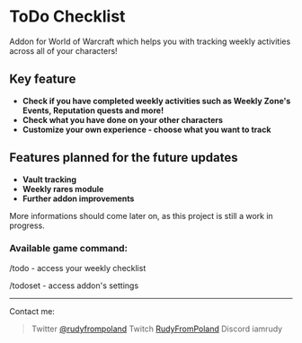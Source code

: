 # ToDo Checklist

Addon for World of Warcraft which helps you with tracking weekly activities across all of your characters! 

## Key feature

- **Check if you have completed weekly activities such as Weekly Zone's Events, Reputation quests and more!**
- **Check what you have done on your other characters**
- **Customize your own experience - choose what you want to track**

## Features planned for the future updates

- **Vault tracking**
- **Weekly rares module**
- **Further addon improvements**
  
More informations should come later on, as this project is still a work in progress. 

### Available game command: 
/todo - access your weekly checklist

/todoset - access addon's settings

---
Contact me:
> Twitter [@rudyfrompoland](https://twitter.com/amit_merchant)
> Twitch [RudyFromPoland](https://www.twitch.tv/rudyfrompoland)
> Discord iamrudy

